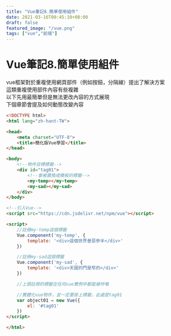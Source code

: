 ```yaml
---
title: "Vue筆記8.簡單使用組件"
date: 2021-03-16T00:45:10+08:00
draft: false
featured_image: "/vue.png"
tags: ["vue","前端"]
---
```


# Vue筆記8.簡單使用組件

vue框架對於重複使用網頁部件（例如按鈕，分隔線）提出了解決方案  
這類重複使用部件內容有些複雜  
以下先用最簡單但是無法更改內容的方式展現  
下個章節會提及如何動態改變內容  

```html
<!DOCTYPE html>
<html lang="zh-hant-TW">

<head>
    <meta charset="UTF-8">
    <title>簡化版Vue學習</title>
</head>

<body>
    <!--物件目標標籤-->
    <div id="tag01">
        <!--會被置換成模板的標籤-->
        <my-temp></my-temp>
        <my-sad></my-sad>
    </div>
</body>

<!--引入Vue-->
<script src="https://cdn.jsdelivr.net/npm/vue"></script>

<script>
    //註冊my-temp這個標籤
    Vue.component('my-temp', {
        template: '<div>這個世界善惡參半</div>'
    })

    //註冊my-sad這個標籤
    Vue.component('my-sad', {
        template: '<div>天國的門是窄的</div>'
    })

    //上頭註冊的標籤在任何vue實例中都能被呼喚

    //實體化vue物件，並一定要掛上標籤，此處是tag01
    var object01 = new Vue({
        el: '#tag01'
    })
</script>

</html>
```
